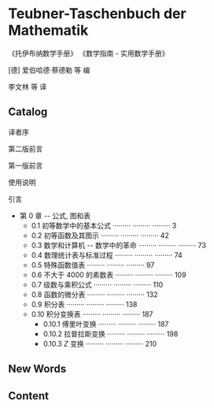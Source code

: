 # Teubner-Taschenbuch der Mathematik  

《托伊布纳数学手册》
《数学指南 - 实用数学手册》

[德] 爱伯哈德·蔡德勒 等 编

李文林 等 译

## Catalog

译者序

第二版前言

第一版前言

使用说明

引言

-  第 0 章 -- 公式, 图和表
    + 0.1 初等数学中的基本公式 ········· ········· ········· 3
    + 0.2 初等函数及其图示 ········· ········· ········· 42
    + 0.3 数学和计算机 -- 数学中的革命 ········· ········· ········· 73
    + 0.4 数理统计表与标准过程 ········· ········· ········· 74
    + 0.5 特殊函数值表 ········· ········· ········· 97
    + 0.6 不大于 4000 的素数表 ········· ········· ········· 109
    + 0.7 级数与乘积公式 ········· ········· ········· 110
    + 0.8 函数的微分表 ········· ········· ········· 132
    + 0.9 积分表 ········· ········· ········· 138
    + 0.10 积分变换表 ········· ········· ········· 187
        + 0.10.1 傅里叶变换 ········· ········· ········· 187 
        + 0.10.2 拉普拉斯变换 ········· ········· ········· 198
        + 0.10.3 $Z$ 变换 ········· ········· ·········  210



## New Words



## Content